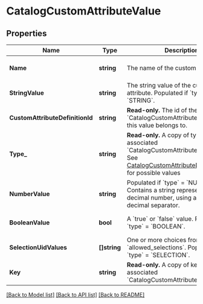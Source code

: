 # CatalogCustomAttributeValue

## Properties
Name | Type | Description | Notes
------------ | ------------- | ------------- | -------------
**Name** | **string** | The name of the custom attribute. | [optional] [default to null]
**StringValue** | **string** | The string value of the custom attribute.  Populated if &#x60;type&#x60; &#x3D; &#x60;STRING&#x60;. | [optional] [default to null]
**CustomAttributeDefinitionId** | **string** | __Read-only.__ The id of the &#x60;CatalogCustomAttributeDefinition&#x60; this value belongs to. | [optional] [default to null]
**Type_** | **string** | __Read-only.__ A copy of type from the associated &#x60;CatalogCustomAttributeDefinition&#x60;. See [CatalogCustomAttributeDefinitionType](#type-catalogcustomattributedefinitiontype) for possible values | [optional] [default to null]
**NumberValue** | **string** | Populated if &#x60;type&#x60; &#x3D; &#x60;NUMBER&#x60;. Contains a string representation of a decimal number, using a &#x60;.&#x60; as the decimal separator. | [optional] [default to null]
**BooleanValue** | **bool** | A &#x60;true&#x60; or &#x60;false&#x60; value. Populated if &#x60;type&#x60; &#x3D; &#x60;BOOLEAN&#x60;. | [optional] [default to null]
**SelectionUidValues** | **[]string** | One or more choices from &#x60;allowed_selections&#x60;. Populated if &#x60;type&#x60; &#x3D; &#x60;SELECTION&#x60;. | [optional] [default to null]
**Key** | **string** | __Read-only.__ A copy of key from the associated &#x60;CatalogCustomAttributeDefinition&#x60;. | [optional] [default to null]

[[Back to Model list]](../README.md#documentation-for-models) [[Back to API list]](../README.md#documentation-for-api-endpoints) [[Back to README]](../README.md)

